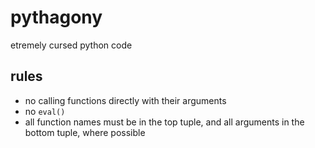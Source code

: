 # pythagony

etremely cursed python code

## rules

- no calling functions directly with their arguments
- no `eval()`
- all function names must be in the top tuple, and all arguments in the bottom tuple, where possible
